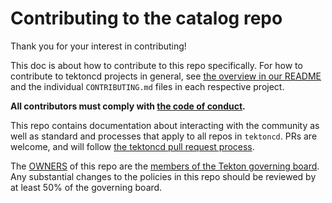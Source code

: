 # Contributing to the catalog repo

Thank you for your interest in contributing!

This doc is about how to contribute to this repo specifically. For how to
contribute to tektoncd projects in general, see [the overview in our README](README.md)
and the individual `CONTRIBUTING.md` files in each respective project.

**All contributors must comply with
[the code of conduct](./code-of-conduct.md).**

This repo contains documentation about interacting with the community as well as standard
and processes that apply to all repos in `tektoncd`. PRs are welcome, and will follow
[the tektoncd pull request process](process.md#pull-request-process).

The [OWNERS](OWNERS) of this repo are the [members of the Tekton governing board](goverance.md).
Any substantial changes to the policies in this repo should be reviewed by at least 50% of the
governing board.